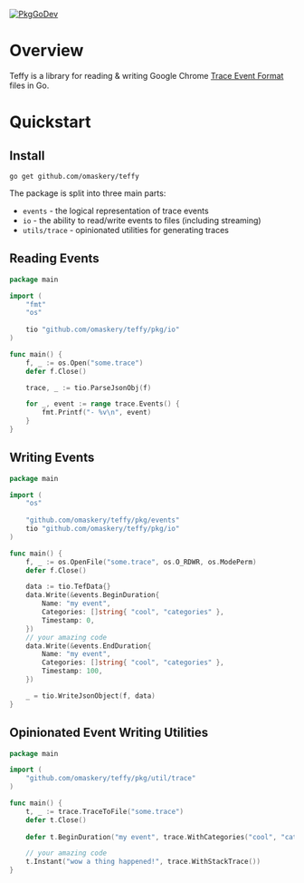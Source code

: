 [![PkgGoDev](https://pkg.go.dev/badge/github.com/omaskery/teffy)](https://pkg.go.dev/github.com/omaskery/teffy)

# Overview

Teffy is a library for reading & writing Google Chrome [Trace Event Format](https://docs.google.com/document/d/1CvAClvFfyA5R-PhYUmn5OOQtYMH4h6I0nSsKchNAySU/preview) files in Go.

# Quickstart

## Install

`go get github.com/omaskery/teffy`

The package is split into three main parts:
 * `events` - the logical representation of trace events
 * `io` - the ability to read/write events to files (including streaming)
 * `utils/trace` - opinionated utilities for generating traces

## Reading Events

```go
package main

import (
    "fmt"
    "os"
    
    tio "github.com/omaskery/teffy/pkg/io"
)

func main() {
    f, _ := os.Open("some.trace")
    defer f.Close()

    trace, _ := tio.ParseJsonObj(f)

    for _, event := range trace.Events() {
        fmt.Printf("- %v\n", event)
    }
}
```

## Writing Events

```go
package main

import (
    "os"
    
    "github.com/omaskery/teffy/pkg/events"
    tio "github.com/omaskery/teffy/pkg/io"
)

func main() {
    f, _ := os.OpenFile("some.trace", os.O_RDWR, os.ModePerm)
    defer f.Close()

    data := tio.TefData{}
    data.Write(&events.BeginDuration{
        Name: "my event",
        Categories: []string{ "cool", "categories" },
        Timestamp: 0,
    })
    // your amazing code
    data.Write(&events.EndDuration{
        Name: "my event",
        Categories: []string{ "cool", "categories" },
        Timestamp: 100,
    })

    _ = tio.WriteJsonObject(f, data)
}
```

## Opinionated Event Writing Utilities

```go
package main

import (
    "github.com/omaskery/teffy/pkg/util/trace"
)

func main() {
    t, _ := trace.TraceToFile("some.trace")
    defer t.Close()
    
    defer t.BeginDuration("my event", trace.WithCategories("cool", "categories")).End()

    // your amazing code
    t.Instant("wow a thing happened!", trace.WithStackTrace())
}
```

